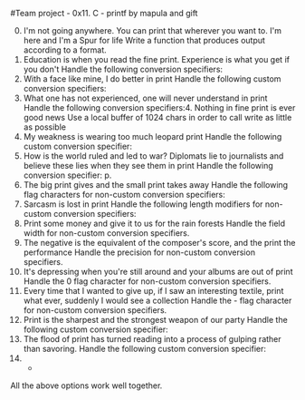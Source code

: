 #Team project - 0x11. C - printf by mapula and gift

0. I'm not going anywhere. You can print that wherever you want to. I'm here and I'm a Spur for life
Write a function that produces output according to a format.
1. Education is when you read the fine print. Experience is what you get if you don't
Handle the following conversion specifiers:
2. With a face like mine, I do better in print
Handle the following custom conversion specifiers:
3. What one has not experienced, one will never understand in print
Handle the following conversion specifiers:4. Nothing in fine print is ever good news
Use a local buffer of 1024 chars in order to call write as little as possible
5. My weakness is wearing too much leopard print
Handle the following custom conversion specifier:
6. How is the world ruled and led to war? Diplomats lie to journalists and believe these lies when they see them in print
Handle the following conversion specifier: p.
7. The big print gives and the small print takes away
Handle the following flag characters for non-custom conversion specifiers:
8. Sarcasm is lost in print
Handle the following length modifiers for non-custom conversion specifiers:
9. Print some money and give it to us for the rain forests
Handle the field width for non-custom conversion specifiers.
10. The negative is the equivalent of the composer's score, and the print the performance
Handle the precision for non-custom conversion specifiers.
11. It's depressing when you're still around and your albums are out of print
Handle the 0 flag character for non-custom conversion specifiers.
12. Every time that I wanted to give up, if I saw an interesting textile, print what ever, suddenly I would see a collection
Handle the - flag character for non-custom conversion specifiers.
13. Print is the sharpest and the strongest weapon of our party
Handle the following custom conversion specifier:
14. The flood of print has turned reading into a process of gulping rather than savoring.
Handle the following custom conversion specifier:
15. *
All the above options work well together.
